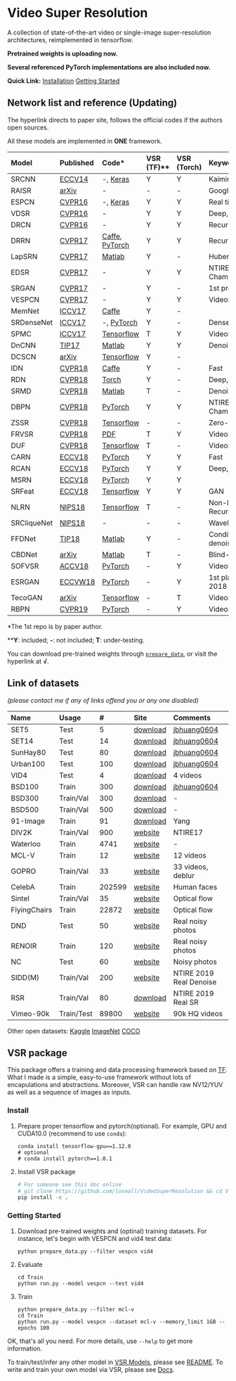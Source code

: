 # Video Super Resolution
A collection of state-of-the-art video or single-image super-resolution architectures, reimplemented in tensorflow.

**Pretrained weights is uploading now.**

**Several referenced PyTorch implementations are also included now.**

**Quick Link:** [Installation](#install) [Getting Started](#Getting-Started) 

## Network list and reference (Updating)
The hyperlink directs to paper site, follows the official codes if the authors open sources.

All these models are implemented in **ONE** framework.

|Model |Published |Code* |VSR (TF)**|VSR (Torch)|Keywords|Pretrained|
|:-----|:---------|:-----|:---------|:----------|:-------|:---------|
|SRCNN|[ECCV14](https://arxiv.org/abs/1501.00092)|-, [Keras](https://github.com/qobilidop/srcnn)|Y|Y| Kaiming |[√](https://github.com/LoSealL/Model/releases)|
|RAISR|[arXiv](https://arxiv.org/abs/1606.01299)|-|-|-| Google, Pixel 3 ||
|ESPCN|[CVPR16](https://arxiv.org/abs/1609.05158)|-, [Keras](https://github.com/qobilidop/srcnn)|Y|Y| Real time |[√](https://github.com/LoSealL/Model/releases)|
|VDSR|[CVPR16](https://arxiv.org/abs/1511.04587)|-|Y|Y| Deep, Residual |[√](https://drive.google.com/open?id=1hW5YDxXpmjO2IfAy8f29O7yf1M3fPIg1)|
|DRCN|[CVPR16](https://arxiv.org/abs/1511.04491)|-|Y|Y| Recurrent ||
|DRRN|[CVPR17](http://cvlab.cse.msu.edu/pdfs/Tai_Yang_Liu_CVPR2017.pdf)|[Caffe](https://github.com/tyshiwo/DRRN_CVPR17), [PyTorch](https://github.com/jt827859032/DRRN-pytorch)|Y|Y| Recurrent ||
|LapSRN|[CVPR17](http://vllab.ucmerced.edu/wlai24/LapSRN/)|[Matlab](https://github.com/phoenix104104/LapSRN)|Y|-| Huber loss ||
|EDSR|[CVPR17](https://arxiv.org/abs/1707.02921)|-|Y|Y| NTIRE17 Champion |[√](https://github.com/LoSealL/Model/releases)|
|SRGAN|[CVPR17](https://arxiv.org/abs/1609.04802)|-|Y|-| 1st proposed GAN ||
|VESPCN|[CVPR17](https://arxiv.org/abs/1611.05250)|-|Y|Y| VideoSR |[√](https://drive.google.com/open?id=19u4YpsyThxW5dv4fhpMj7c5gZeEDKthm)|
|MemNet|[ICCV17](https://arxiv.org/abs/1708.02209)|[Caffe](https://github.com/tyshiwo/MemNet)|Y|-|||
|SRDenseNet|[ICCV17](http://openaccess.thecvf.com/content_ICCV_2017/papers/Tong_Image_Super-Resolution_Using_ICCV_2017_paper.pdf)|-, [PyTorch](https://github.com/wxywhu/SRDenseNet-pytorch)|Y|-| Dense |[√](https://drive.google.com/open?id=1aXAfRqZieY6mTfZUnErG84-9NfkQSeDw)|
|SPMC|[ICCV17](https://arxiv.org/abs/1704.02738)|[Tensorflow](https://github.com/jiangsutx/SPMC_VideoSR)|T|Y| VideoSR ||
|DnCNN|[TIP17](http://ieeexplore.ieee.org/document/7839189/)|[Matlab](https://github.com/cszn/DnCNN)|Y|Y| Denoise |[√](https://github.com/LoSealL/Model/releases)|
|DCSCN|[arXiv](https://arxiv.org/abs/1707.05425)|[Tensorflow](https://github.com/jiny2001/dcscn-super-resolution)|Y|-|||
|IDN|[CVPR18](https://arxiv.org/abs/1803.09454)|[Caffe](https://github.com/Zheng222/IDN-Caffe)|Y|-| Fast |[√](https://drive.google.com/open?id=1Fh3rtvrKKLAK27r518T1M_JET_LWZAFQ)|
|RDN|[CVPR18](https://arxiv.org/abs/1802.08797)|[Torch](https://github.com/yulunzhang/RDN)|Y|-| Deep, BI-BD-DN ||
|SRMD|[CVPR18](https://arxiv.org/abs/1712.06116)|[Matlab](https://github.com/cszn/SRMD)|T|-| Denoise/Deblur/SR ||
|DBPN|[CVPR18](https://arxiv.org/abs/1803.02735)|[PyTorch](https://github.com/alterzero/DBPN-Pytorch)|Y|Y| NTIRE18 Champion |[√](https://drive.google.com/open?id=1ymtlOjhkGmad-od0zw7yTf17nWD4KMVi)|
|ZSSR|[CVPR18](http://www.wisdom.weizmann.ac.il/~vision/zssr/)|[Tensorflow](https://github.com/assafshocher/ZSSR)|-|-| Zero-shot ||
|FRVSR|[CVPR18](https://arxiv.org/abs/1801.04590)|[PDF](https://github.com/msmsajjadi/FRVSR)|T|Y| VideoSR |[√](https://github.com/LoSealL/Model/releases)|
|DUF|[CVPR18](http://openaccess.thecvf.com/content_cvpr_2018/papers/Jo_Deep_Video_Super-Resolution_CVPR_2018_paper.pdf)|[Tensorflow](https://github.com/yhjo09/VSR-DUF)|T|-| VideoSR ||
|CARN|[ECCV18](https://arxiv.org/abs/1803.08664)|[PyTorch](https://github.com/nmhkahn/CARN-pytorch)|Y|Y| Fast |[√](https://github.com/LoSealL/Model/releases/carn)|
|RCAN|[ECCV18](https://arxiv.org/abs/1807.02758)|[PyTorch](https://github.com/yulunzhang/RCAN)|Y|Y| Deep, BI-BD-DN ||
|MSRN|[ECCV18](http://openaccess.thecvf.com/content_ECCV_2018/papers/Juncheng_Li_Multi-scale_Residual_Network_ECCV_2018_paper.pdf)|[PyTorch](https://github.com/MIVRC/MSRN-PyTorch)|Y|Y| |[√](https://drive.google.com/open?id=1A0LoY3oB_VnArP3GzI1ILUNJbLAEjdtJ)|
|SRFeat|[ECCV18](http://openaccess.thecvf.com/content_ECCV_2018/papers/Seong-Jin_Park_SRFeat_Single_Image_ECCV_2018_paper.pdf)|[Tensorflow](https://github.com/HyeongseokSon1/SRFeat)|Y|Y| GAN ||
|NLRN|[NIPS18](https://papers.nips.cc/paper/7439-non-local-recurrent-network-for-image-restoration.pdf)|[Tensorflow](https://github.com/Ding-Liu/NLRN)|T|-| Non-local, Recurrent ||
|SRCliqueNet|[NIPS18](https://arxiv.org/abs/1809.04508)|-|-|-| Wavelet ||
|FFDNet|[TIP18](https://ieeexplore.ieee.org/document/8365806/)|[Matlab](https://github.com/cszn/FFDNet)|Y|-| Conditional denoise||
|CBDNet|[arXiv](https://arxiv.org/abs/1807.04686)|[Matlab](https://github.com/GuoShi28/CBDNet)|T|-| Blind-denoise ||
|SOFVSR|[ACCV18](http://arxiv.org/abs/1809.08573)|[PyTorch](https://github.com/LongguangWang/SOF-VSR)|-|Y| VideoSR |[√](https://github.com/LoSealL/Model/releases/download/sofvsr/SOFVSR_x4.zip)|
|ESRGAN|[ECCVW18](http://arxiv.org/abs/1809.00219)|[PyTorch](https://github.com/xinntao/ESRGAN)|-|Y|1st place PIRM 2018|[√](https://github.com/LoSealL/Model/releases/download/esrgan/esrgan.zip)|
|TecoGAN|[arXiv](http://arxiv.org/abs/1811.09393)|[Tensorflow](https://github.com/thunil/TecoGAN)|-|T| VideoSR GAN|[√](https://github.com/LoSealL/Model/releases/download/tecogan/tecogan.zip)|
|RBPN|[CVPR19](https://arxiv.org/abs/1903.10128)|[PyTorch](https://github.com/alterzero/RBPN-PyTorch)|-|Y| VideoSR ||

\*The 1st repo is by paper author.

\**__Y__: included; __-__: not included; __T__: under-testing. 

You can download pre-trained weights through [`prepare_data`](./prepare_data.py), or visit the hyperlink at **√**.

## Link of datasets
*(please contact me if any of links offend you or any one disabled)*

|Name|Usage|#|Site|Comments|
|:---|:----|:----|:---|:-----|
|SET5|Test|5|[download](https://uofi.box.com/shared/static/kfahv87nfe8ax910l85dksyl2q212voc.zip)|[jbhuang0604](https://github.com/jbhuang0604/SelfExSR)|
|SET14|Test|14|[download](https://uofi.box.com/shared/static/igsnfieh4lz68l926l8xbklwsnnk8we9.zip)|[jbhuang0604](https://github.com/jbhuang0604/SelfExSR)|
|SunHay80|Test|80|[download](https://uofi.box.com/shared/static/rirohj4773jl7ef752r330rtqw23djt8.zip)|[jbhuang0604](https://github.com/jbhuang0604/SelfExSR)|
|Urban100|Test|100|[download](https://uofi.box.com/shared/static/65upg43jjd0a4cwsiqgl6o6ixube6klm.zip)|[jbhuang0604](https://github.com/jbhuang0604/SelfExSR)|
|VID4|Test|4|[download](https://people.csail.mit.edu/celiu/CVPR2011/videoSR.zip)|4 videos|
|BSD100|Train|300|[download](https://uofi.box.com/shared/static/qgctsplb8txrksm9to9x01zfa4m61ngq.zip)|[jbhuang0604](https://github.com/jbhuang0604/SelfExSR)|
|BSD300|Train/Val|300|[download](https://www2.eecs.berkeley.edu/Research/Projects/CS/vision/grouping/segbench/BSDS300-images.tgz)|-|
|BSD500|Train/Val|500|[download](http://www.eecs.berkeley.edu/Research/Projects/CS/vision/grouping/BSR/BSR_bsds500.tgz)|-|
|91-Image|Train|91|[download](http://www.ifp.illinois.edu/~jyang29/codes/ScSR.rar)|Yang|
|DIV2K|Train/Val|900|[website](https://data.vision.ee.ethz.ch/cvl/DIV2K/)|NTIRE17|
|Waterloo|Train|4741|[website](https://ece.uwaterloo.ca/~k29ma/exploration/)|-|
|MCL-V|Train|12|[website](http://mcl.usc.edu/mcl-v-database/)|12 videos|
|GOPRO|Train/Val|33|[website](https://github.com/SeungjunNah/DeepDeblur_release)|33 videos, deblur|
|CelebA|Train|202599|[website](http://mmlab.ie.cuhk.edu.hk/projects/CelebA.html)|Human faces|
|Sintel|Train/Val|35|[website](http://sintel.is.tue.mpg.de/downloads)|Optical flow|
|FlyingChairs|Train|22872|[website](https://lmb.informatik.uni-freiburg.de/resources/datasets/FlyingChairs.en.html#flyingchairs)|Optical flow|
|DND|Test|50|[website](https://noise.visinf.tu-darmstadt.de/)|Real noisy photos|
|RENOIR|Train|120|[website](http://ani.stat.fsu.edu/~abarbu/Renoir.html)|Real noisy photos|
|NC|Test|60|[website](http://demo.ipol.im/demo/125/)|Noisy photos|
|SIDD(M)|Train/Val|200|[website](https://www.eecs.yorku.ca/~kamel/sidd/)|NTIRE 2019 Real Denoise|
|RSR|Train/Val|80|[download]()|NTIRE 2019 Real SR|
|Vimeo-90k|Train/Test|89800|[website](http://toflow.csail.mit.edu/)|90k HQ videos|

Other open datasets:
[Kaggle](https://www.kaggle.com/datasets)
[ImageNet](http://www.image-net.org/)
[COCO](http://cocodataset.org/)

## VSR package
This package offers a training and data processing framework based on [TF](https://www.tensorflow.org).
What I made is a simple, easy-to-use framework without lots of encapulations and abstractions.
Moreover, VSR can handle raw NV12/YUV as well as a sequence of images as inputs.

### Install

1. Prepare proper tensorflow and pytorch(optional). For example, GPU and CUDA10.0 (recommend to use `conda`):

   ```shell
   conda install tensorflow-gpu==1.12.0
   # optional
   # conda install pytorch==1.0.1
   ```

2. Install VSR package

   ```bash
   # For someone see this doc online
   # git clone https://github.com/loseall/VideoSuperResolution && cd VideoSuperResolution
   pip install -e .
   ```
### Getting Started

1. Download pre-trained weights and (optinal) training datasets. For instance, let\'s begin with VESPCN and vid4 test data:
   ```shell
   python prepare_data.py --filter vespcn vid4
   ```

2. Evaluate
   ```shell
   cd Train
   python run.py --model vespcn --test vid4
   ```

3. Train
   ```shell
   python prepare_data.py --filter mcl-v
   cd Train
   python run.py --model vespcn --dataset mcl-v --memory_limit 1GB --epochs 100
   ```

OK, that's all you need. For more details, use `--help` to get more information.

To train/test/infer any other model in [VSR.Models](./VSR/Models/__init__.py), please see [README](./Train/README.md).
To write and train your own model via VSR, please see [Docs](./Docs).
